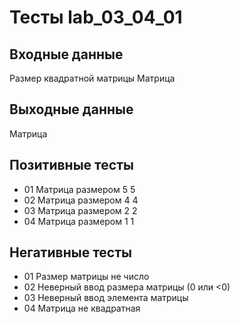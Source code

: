 # Тесты lab_03_04_01

## Входные данные
Размер квадратной матрицы
Матрица

## Выходные данные
Матрица

## Позитивные тесты
- 01 Матрица размером 5 5
- 02 Матрица размером 4 4
- 03 Матрица размером 2 2
- 04 Матрица размером 1 1

## Негативные тесты
- 01 Размер матрицы не число
- 02 Неверный ввод размера матрицы (0 или <0)
- 03 Неверный ввод элемента матрицы
- 04 Матрица не квадратная


